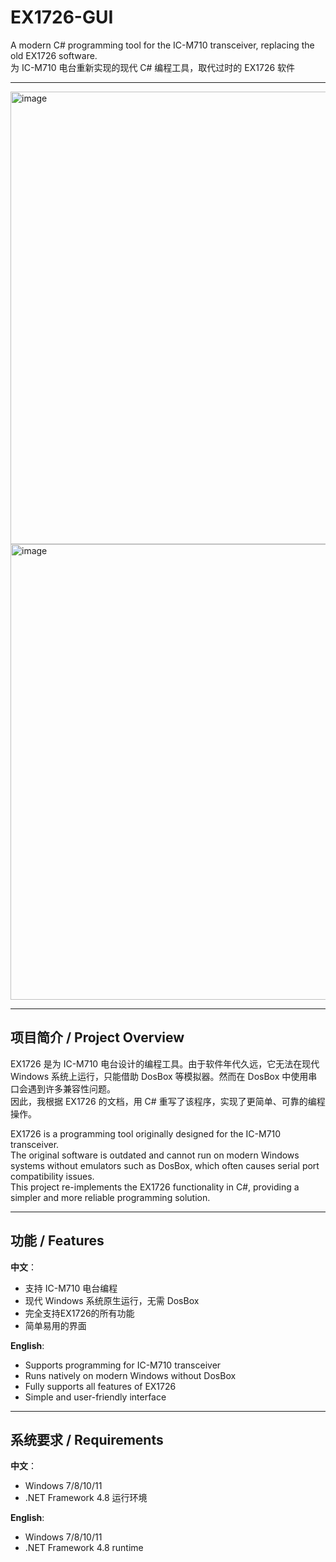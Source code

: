 # EX1726-GUI

A modern C# programming tool for the IC-M710 transceiver, replacing the old EX1726 software.  
为 IC-M710 电台重新实现的现代 C# 编程工具，取代过时的 EX1726 软件

---
<img width="878" height="724" alt="image" src="https://github.com/user-attachments/assets/8c148b7c-687b-4b97-b40c-c3ea2cbdf3aa" />
<img width="886" height="729" alt="image" src="https://github.com/user-attachments/assets/e6624185-77fe-497a-b455-7dadcc2b95e6" />

---
## 项目简介 / Project Overview

EX1726 是为 IC-M710 电台设计的编程工具。由于软件年代久远，它无法在现代 Windows 系统上运行，只能借助 DosBox 等模拟器。然而在 DosBox 中使用串口会遇到许多兼容性问题。  
因此，我根据 EX1726 的文档，用 C# 重写了该程序，实现了更简单、可靠的编程操作。

EX1726 is a programming tool originally designed for the IC-M710 transceiver.  
The original software is outdated and cannot run on modern Windows systems without emulators such as DosBox, which often causes serial port compatibility issues.  
This project re-implements the EX1726 functionality in C#, providing a simpler and more reliable programming solution.

---

## 功能 / Features

**中文**：  
- 支持 IC-M710 电台编程  
- 现代 Windows 系统原生运行，无需 DosBox  
- 完全支持EX1726的所有功能 
- 简单易用的界面  

**English**:  
- Supports programming for IC-M710 transceiver  
- Runs natively on modern Windows without DosBox  
- Fully supports all features of EX1726
- Simple and user-friendly interface

---

## 系统要求 / Requirements

**中文**：  
- Windows 7/8/10/11  
- .NET Framework 4.8 运行环境  

**English**:  
- Windows 7/8/10/11
- .NET Framework 4.8 runtime
